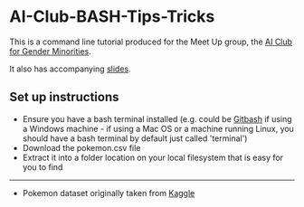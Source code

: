 # AI-Club-BASH-Tips-Tricks

This is a command line tutorial produced for the Meet Up group, the [AI Club for Gender Minorities](https://www.meetup.com/ai-club/events/262441143/).

It also has accompanying [slides](https://docs.google.com/presentation/d/1LouUtvsGt6gTE8GnSLFyFCXImih5Dj4Y739G-KTRO3A/edit?usp=sharing).

## Set up instructions
 
 - Ensure you have a bash terminal installed (e.g. could be [Gitbash](https://gitforwindows.org/) if using a Windows machine - if using a Mac OS or a machine running Linux, you should have a bash terminal by default just called 'terminal')
 - Download the pokemon.csv file
 - Extract it into a folder location on your local filesystem that is easy for you to find


--------------------
- Pokemon dataset originally taken from [Kaggle](https://www.kaggle.com/rounakbanik/pokemon)
